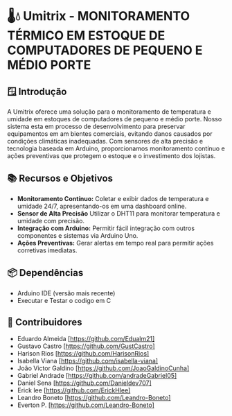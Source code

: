 # 🌡️💧 Umitrix - MONITORAMENTO TÉRMICO EM ESTOQUE DE COMPUTADORES DE PEQUENO E MÉDIO PORTE


## 🪟 Introdução

A Umitrix oferece uma solução para o monitoramento de temperatura e umidade em estoques de computadores de pequeno e médio porte. Nosso sistema esta em processo de desenvolvimento para preservar equipamentos em am   bientes comerciais, evitando danos causados por condições climáticas inadequadas. Com sensores de alta precisão e tecnologia baseada em Arduino, proporcionamos monitoramento contínuo e ações preventivas que protegem o estoque e o investimento dos lojistas.

## 📚 Recursos e Objetivos

- **Monitoramento Contínuo:** Coletar e exibir dados de temperatura e umidade 24/7, apresentando-os em uma dashboard online.
- **Sensor de Alta Precisão** Utilizar o DHT11 para monitorar temperatura e umidade com precisão.
- **Integração com Arduino:** Permitir fácil integração com outros componentes e sistemas via Arduino Uno.
- **Ações Preventivas:** Gerar alertas em tempo real para permitir ações corretivas imediatas.



## 📦 Dependências

- Arduino IDE (versão mais recente)
- Executar e Testar o codigo em C  

## 🤝 Contribuidores

 - Eduardo Almeida [https://github.com/Edualm21]
 - Gustavo Castro [https://github.com/GustCastro]
 - Harison Rios [https://github.com/HarisonRios]
 - Isabella Viana [https://github.com/isabella-viana]
 - João Victor Galdino [https://github.com/JoaoGaldinoCunha]
 - Gabriel Andrade [https://github.com/andradeGabriel05]
 - Daniel Sena [https://github.com/Danieldev707]
 - Erick lee [https://github.com/ErickHlee]
 - Leandro Boneto [https://github.com/Leandro-Boneto]
 - Everton P. [https://github.com/Leandro-Boneto]
 

